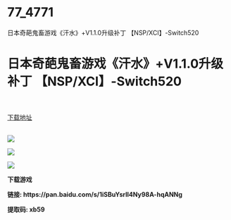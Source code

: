 # 77_4771
日本奇葩鬼畜游戏《汗水》+V1.1.0升级补丁 【NSP/XCI】-Switch520
# 日本奇葩鬼畜游戏《汗水》+V1.1.0升级补丁 【NSP/XCI】-Switch520
 <br/></br>
[下载地址](https://www.switch520.cc/article/4771 "下载地址")
<br/></br>

<p><strong><span><img src="https://s1.ax1x.com/2020/05/14/YDYNUH.jpg"></span></strong></p>
<p><strong><span><img src="https://s1.ax1x.com/2020/05/14/YDYBxP.jpg"></span></strong></p>
<p><strong><span><img src="https://s1.ax1x.com/2020/05/14/YDYWPs.jpg"></span></strong></p>
<p><strong><span>下载游戏</span></strong></p>
<p><strong><span>链接: https://pan.baidu.com/s/1iSBuYsrll4Ny98A-hqANNg&nbsp;</span></strong></p>
<p><strong><span>提取码: xb59&nbsp;</span></strong></p>
